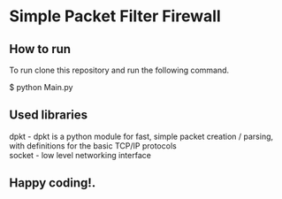 # Simple Packet Filter Firewall

## How to run

To run clone this repository and run the following command.

$ python Main.py

## Used libraries

dpkt - dpkt is a python module for fast, simple packet creation / parsing, with definitions for the basic TCP/IP protocols \
socket - low level networking interface

## Happy coding!.
